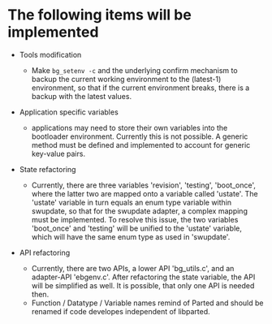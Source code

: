 # The following items will be implemented #


* Tools modification
	* Make `bg_setenv -c` and the underlying confirm mechanism to backup
	  the current working environment to the (latest-1) environment, so
	  that if the current environment breaks, there is a backup with the
	  latest values.

* Application specific variables
	* applications may need to store their own variables into the
	  bootloader environment. Currently this is not possible. A generic
	  method must be defined and implemented to account for generic
	  key-value pairs.

* State refactoring
	* Currently, there are three variables 'revision', 'testing',
	  'boot_once', where the latter two are mapped onto a variable called
	  'ustate'. The 'ustate' variable in turn equals an enum type variable
	  within swupdate, so that for the swupdate adapter, a complex mapping
	  must be implemented.  To resolve this issue, the two variables
	  'boot_once' and 'testing' will be unified to the 'ustate' variable,
	  which will have the same enum type as used in 'swupdate'.

* API refactoring
	* Currently, there are two APIs, a lower API 'bg_utils.c', and an
	  adapter-API 'ebgenv.c'. After refactoring the state variable, the API
	  will be simplified as well.  It is possible, that only one API is
	  needed then.
	* Function / Datatype / Variable names remind of Parted and should be
	  renamed if code developes independent of libparted.

